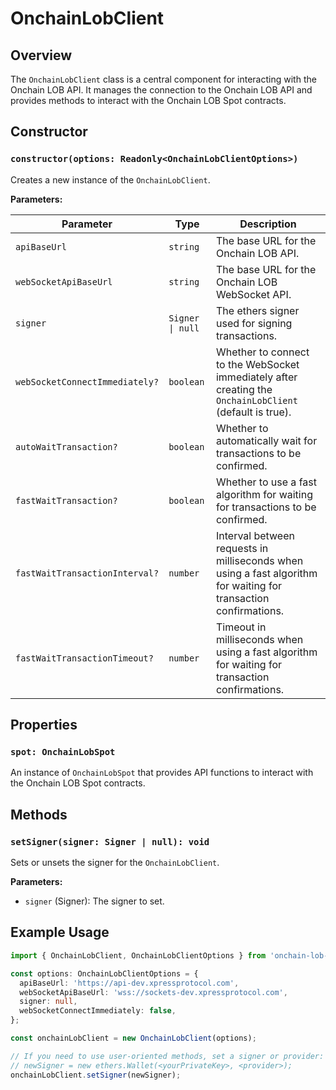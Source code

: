 # OnchainLobClient

## Overview

The `OnchainLobClient` class is a central component for interacting with the Onchain LOB API. It manages the connection to the Onchain LOB API and provides methods to interact with the Onchain LOB Spot contracts.

## Constructor

### `constructor(options: Readonly<OnchainLobClientOptions>)`

Creates a new instance of the `OnchainLobClient`.

**Parameters:**

| Parameter                   | Type                          | Description                                                                 |
|-----------------------------|-------------------------------|-----------------------------------------------------------------------------|
| `apiBaseUrl`                | `string`                      | The base URL for the Onchain LOB API.                                             |
| `webSocketApiBaseUrl`       | `string`                      | The base URL for the Onchain LOB WebSocket API.                                   |
| `signer`                    | `Signer \| null`              | The ethers signer used for signing transactions.                            |
| `webSocketConnectImmediately?` | `boolean`                 | Whether to connect to the WebSocket immediately after creating the `OnchainLobClient` (default is true). |
| `autoWaitTransaction?` | `boolean` | Whether to automatically wait for transactions to be confirmed. |
| `fastWaitTransaction?` | `boolean` | Whether to use a fast algorithm for waiting for transactions to be confirmed. |
| `fastWaitTransactionInterval?` | `number` | Interval between requests in milliseconds when using a fast algorithm for waiting for transaction confirmations. |
| `fastWaitTransactionTimeout?` | `number` | Timeout in milliseconds when using a fast algorithm for waiting for transaction confirmations. |

## Properties

### `spot: OnchainLobSpot`

An instance of `OnchainLobSpot` that provides API functions to interact with the Onchain LOB Spot contracts.

## Methods

### `setSigner(signer: Signer | null): void`

Sets or unsets the signer for the `OnchainLobClient`.

**Parameters:**

- `signer` (Signer): The signer to set.

## Example Usage

```typescript
import { OnchainLobClient, OnchainLobClientOptions } from 'onchain-lob-sdk';

const options: OnchainLobClientOptions = {
  apiBaseUrl: 'https://api-dev.xpressprotocol.com',
  webSocketApiBaseUrl: 'wss://sockets-dev.xpressprotocol.com',
  signer: null,
  webSocketConnectImmediately: false,
};

const onchainLobClient = new OnchainLobClient(options);

// If you need to use user-oriented methods, set a signer or provider:
// newSigner = new ethers.Wallet(<yourPrivateKey>, <provider>);
onchainLobClient.setSigner(newSigner);
```
